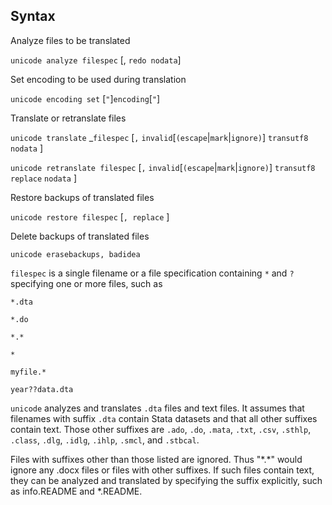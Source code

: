 ## Syntax

Analyze files to be translated

`unicode analyze filespec` \[, `redo nodata`\]

Set encoding to be used during translation

`unicode encoding set` \[`"`\]`encoding`\[`"`\]

Translate or retranslate files

`unicode translate`<span class="nowrap"> _`filespec` \[`,`
`invalid`\[`(escape`\|`mark`\|`ignore)`\] `transutf8 nodata` \]

`unicode retranslate filespec` \[`,`
`invalid`\[`(escape`\|`mark`\|`ignore)`\] `transutf8 replace`
`nodata` \]

Restore backups of translated files

`unicode restore filespec` \[`, replace` \]

Delete backups of translated files

`unicode erasebackups, badidea`

`filespec` is a single filename or a file specification containing `*`
and `?` specifying one or more files, such as

`*.dta`

`*.do`

`*.*`

`*`

`myfile.*`

`year??data.dta`

`unicode` analyzes and translates `.dta` files and text files. It
assumes that filenames with suffix `.dta` contain Stata datasets and
that all other suffixes contain text. Those other suffixes are `.ado`,
`.do`, `.mata`, `.txt`, `.csv`, `.sthlp`, `.class`, `.dlg`, `.idlg`,
`.ihlp`, `.smcl`, and `.stbcal`.

Files with suffixes other than those listed are ignored. Thus "\*.\*"
would ignore any .docx files or files with other suffixes. If such files
contain text, they can be analyzed and translated by specifying the
suffix explicitly, such as info.README and \*.README.
